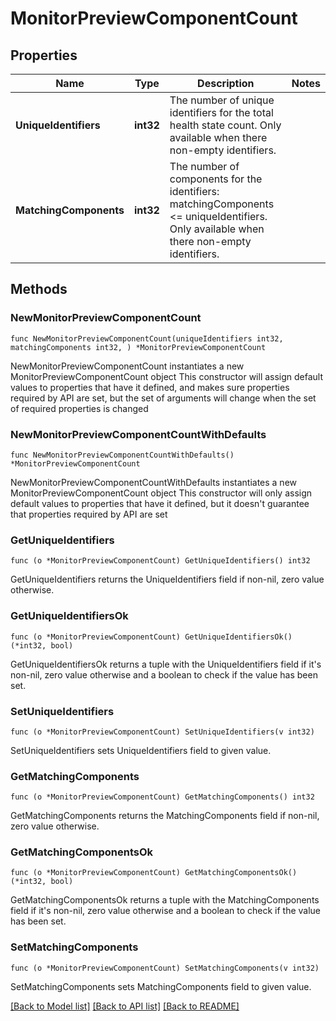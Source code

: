 # MonitorPreviewComponentCount

## Properties

Name | Type | Description | Notes
------------ | ------------- | ------------- | -------------
**UniqueIdentifiers** | **int32** | The number of unique identifiers for the total health state count. Only available when there non-empty identifiers. | 
**MatchingComponents** | **int32** | The number of components for the identifiers: matchingComponents &lt;&#x3D; uniqueIdentifiers. Only available when there non-empty identifiers. | 

## Methods

### NewMonitorPreviewComponentCount

`func NewMonitorPreviewComponentCount(uniqueIdentifiers int32, matchingComponents int32, ) *MonitorPreviewComponentCount`

NewMonitorPreviewComponentCount instantiates a new MonitorPreviewComponentCount object
This constructor will assign default values to properties that have it defined,
and makes sure properties required by API are set, but the set of arguments
will change when the set of required properties is changed

### NewMonitorPreviewComponentCountWithDefaults

`func NewMonitorPreviewComponentCountWithDefaults() *MonitorPreviewComponentCount`

NewMonitorPreviewComponentCountWithDefaults instantiates a new MonitorPreviewComponentCount object
This constructor will only assign default values to properties that have it defined,
but it doesn't guarantee that properties required by API are set

### GetUniqueIdentifiers

`func (o *MonitorPreviewComponentCount) GetUniqueIdentifiers() int32`

GetUniqueIdentifiers returns the UniqueIdentifiers field if non-nil, zero value otherwise.

### GetUniqueIdentifiersOk

`func (o *MonitorPreviewComponentCount) GetUniqueIdentifiersOk() (*int32, bool)`

GetUniqueIdentifiersOk returns a tuple with the UniqueIdentifiers field if it's non-nil, zero value otherwise
and a boolean to check if the value has been set.

### SetUniqueIdentifiers

`func (o *MonitorPreviewComponentCount) SetUniqueIdentifiers(v int32)`

SetUniqueIdentifiers sets UniqueIdentifiers field to given value.


### GetMatchingComponents

`func (o *MonitorPreviewComponentCount) GetMatchingComponents() int32`

GetMatchingComponents returns the MatchingComponents field if non-nil, zero value otherwise.

### GetMatchingComponentsOk

`func (o *MonitorPreviewComponentCount) GetMatchingComponentsOk() (*int32, bool)`

GetMatchingComponentsOk returns a tuple with the MatchingComponents field if it's non-nil, zero value otherwise
and a boolean to check if the value has been set.

### SetMatchingComponents

`func (o *MonitorPreviewComponentCount) SetMatchingComponents(v int32)`

SetMatchingComponents sets MatchingComponents field to given value.



[[Back to Model list]](../README.md#documentation-for-models) [[Back to API list]](../README.md#documentation-for-api-endpoints) [[Back to README]](../README.md)


